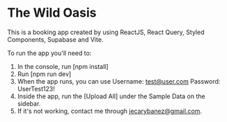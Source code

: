 # The Wild Oasis

This is a booking app created by using ReactJS, React Query, Styled Components, Supabase and Vite.

To run the app you'll need to:
1. In the console, run [npm install]
2. Run [npm run dev]
3. When the app runs, you can use Username: test@user.com Password: UserTest123!
4. Inside the app, run the [Upload All] under the Sample Data on the sidebar.
5. If it's not working, contact me through jecarybanez@gmail.com.
